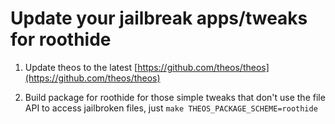# Update your jailbreak apps/tweaks for roothide
 
 1. Update theos to the latest
    [https://github.com/theos/theos](https://github.com/theos/theos)

 3. Build package for roothide
    for those simple tweaks that don't use the file API to access jailbroken files,
    just ```make THEOS_PACKAGE_SCHEME=roothide```
